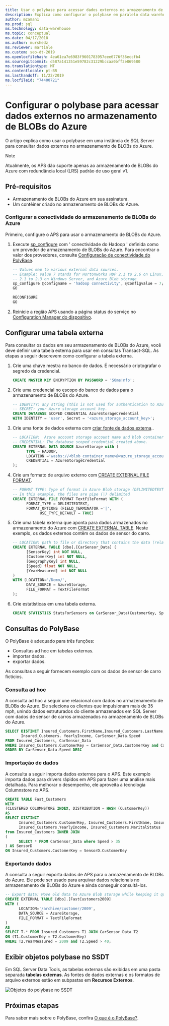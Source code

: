 ```yaml
---
title: Usar o polybase para acessar dados externos no armazenamento de BLOBs do Azure
description: Explica como configurar o polybase em paralelo data warehouse para se conectar ao Hadoop externo.
author: mzaman1
ms.prod: sql
ms.technology: data-warehouse
ms.topic: conceptual
ms.date: 04/17/2018
ms.author: murshedz
ms.reviewer: martinle
ms.custom: seo-dt-2019
ms.openlocfilehash: 4ea61ea7e6983f9601783957eee6776f36eccfb4
ms.sourcegitcommit: d587a141351e59782c31229bccaa0bff2e869580
ms.translationtype: MT
ms.contentlocale: pt-BR
ms.lasthandoff: 11/22/2019
ms.locfileid: "74400721"
---
```

# <a name="configure-polybase-to-access-external-data-in-azure-blob-storage"></a>Configurar o polybase para acessar dados externos no armazenamento de BLOBs do Azure

O artigo explica como usar o polybase em uma instância de SQL Server para consultar dados externos no armazenamento de BLOBs do Azure.

> [!NOTE]
> Atualmente, os APS dão suporte apenas ao armazenamento de BLOBs do Azure com redundância local (LRS) padrão de uso geral v1.

## <a name="prerequisites"></a>Pré-requisitos

 - Armazenamento de BLOBs do Azure em sua assinatura.
 - Um contêiner criado no armazenamento de BLOBs do Azure.

### <a name="configure-azure-blob-storage-connectivity"></a>Configurar a conectividade do armazenamento de BLOBs do Azure

Primeiro, configure o APS para usar o armazenamento de BLOBs do Azure.

1. Execute [sp_configure](../relational-databases/system-stored-procedures/sp-configure-transact-sql.md) com ' conectividade do Hadoop ' definida como um provedor de armazenamento de BLOBs do Azure. Para encontrar o valor dos provedores, consulte [Configuração de conectividade do PolyBase](../database-engine/configure-windows/polybase-connectivity-configuration-transact-sql.md).

   ```sql  
   -- Values map to various external data sources.  
   -- Example: value 7 stands for Hortonworks HDP 2.1 to 2.6 on Linux,
   -- 2.1 to 2.3 on Windows Server, and Azure Blob storage  
   sp_configure @configname = 'hadoop connectivity', @configvalue = 7;
   GO

   RECONFIGURE
   GO
   ```  

2. Reinicie a região APS usando a página status do serviço no [Configuration Manager do dispositivo](launch-the-configuration-manager.md).
  
## <a name="configure-an-external-table"></a>Configurar uma tabela externa

Para consultar os dados em seu armazenamento de BLOBs do Azure, você deve definir uma tabela externa para usar em consultas Transact-SQL. As etapas a seguir descrevem como configurar a tabela externa.

1. Crie uma chave mestra no banco de dados. É necessário criptografar o segredo da credencial.

   ```sql
   CREATE MASTER KEY ENCRYPTION BY PASSWORD = 'S0me!nfo';  
   ```

1. Crie uma credencial no escopo do banco de dados para o armazenamento de BLOBs do Azure.

   ```sql
   -- IDENTITY: any string (this is not used for authentication to Azure storage).  
   -- SECRET: your Azure storage account key.  
   CREATE DATABASE SCOPED CREDENTIAL AzureStorageCredential
   WITH IDENTITY = 'user', Secret = '<azure_storage_account_key>';
   ```

1. Crie uma fonte de dados externa com [criar fonte de dados externa](../t-sql/statements/create-external-data-source-transact-sql.md)..

   ```sql
   -- LOCATION:  Azure account storage account name and blob container name.  
   -- CREDENTIAL: The database scoped credential created above.  
   CREATE EXTERNAL DATA SOURCE AzureStorage with (  
         TYPE = HADOOP,
         LOCATION ='wasbs://<blob_container_name>@<azure_storage_account_name>.blob.core.windows.net',  
         CREDENTIAL = AzureStorageCredential  
   );  
   ```

1. Crie um formato de arquivo externo com [CREATE EXTERNAL FILE FORMAT](../t-sql/statements/create-external-file-format-transact-sql.md).

   ```sql
   -- FORMAT TYPE: Type of format in Azure Blob storage (DELIMITEDTEXT,  RCFILE, ORC, PARQUET).
   -- In this example, the files are pipe (|) delimited
   CREATE EXTERNAL FILE FORMAT TextFileFormat WITH (  
         FORMAT_TYPE = DELIMITEDTEXT,
         FORMAT_OPTIONS (FIELD_TERMINATOR ='|',
               USE_TYPE_DEFAULT = TRUE)  
   ```

1. Crie uma tabela externa que aponta para dados armazenados no armazenamento do Azure com [CREATE EXTERNAL TABLE](../t-sql/statements/create-external-table-transact-sql.md). Neste exemplo, os dados externos contêm os dados de sensor do carro.

   ```sql
   -- LOCATION: path to file or directory that contains the data (relative to HDFS root).  
   CREATE EXTERNAL TABLE [dbo].[CarSensor_Data] (  
         [SensorKey] int NOT NULL,
         [CustomerKey] int NOT NULL,
         [GeographyKey] int NULL,
         [Speed] float NOT NULL,
         [YearMeasured] int NOT NULL  
   )  
   WITH (LOCATION='/Demo/',
         DATA_SOURCE = AzureStorage,  
         FILE_FORMAT = TextFileFormat  
   );  
   ```

1. Crie estatísticas em uma tabela externa.

   ```sql
   CREATE STATISTICS StatsForSensors on CarSensor_Data(CustomerKey, Speed)  
   ```

## <a name="polybase-queries"></a>Consultas do PolyBase

O PolyBase é adequado para três funções:  
  
- Consultas ad hoc em tabelas externas.  
- importar dados.  
- exportar dados.  

As consultas a seguir fornecem exemplo com os dados de sensor de carro fictícios.

### <a name="ad-hoc-queries"></a>Consulta ad hoc  

A consulta ad hoc a seguir une relacional com dados no armazenamento de BLOBs do Azure. Ele seleciona os clientes que impulsionam mais de 35 mph, unindo dados estruturados do cliente armazenados em SQL Server com dados de sensor de carros armazenados no armazenamento de BLOBs do Azure.  

```sql  
SELECT DISTINCT Insured_Customers.FirstName,Insured_Customers.LastName,
       Insured_Customers. YearlyIncome, CarSensor_Data.Speed  
FROM Insured_Customers, CarSensor_Data  
WHERE Insured_Customers.CustomerKey = CarSensor_Data.CustomerKey and CarSensor_Data.Speed > 35
ORDER BY CarSensor_Data.Speed DESC  
```  

### <a name="importing-data"></a>Importação de dados  

A consulta a seguir importa dados externos para o APS. Este exemplo importa dados para drivers rápidos em APS para fazer uma análise mais detalhada. Para melhorar o desempenho, ele aproveita a tecnologia Columnstore no APS.  

```sql
CREATE TABLE Fast_Customers
WITH
(CLUSTERED COLUMNSTORE INDEX, DISTRIBUTION = HASH (CustomerKey))
AS
SELECT DISTINCT
      Insured_Customers.CustomerKey, Insured_Customers.FirstName, Insured_Customers.LastName,   
      Insured_Customers.YearlyIncome, Insured_Customers.MaritalStatus  
from Insured_Customers INNER JOIN   
(  
      SELECT * FROM CarSensor_Data where Speed > 35   
) AS SensorD  
ON Insured_Customers.CustomerKey = SensorD.CustomerKey  
```  

### <a name="exporting-data"></a>Exportando dados  

A consulta a seguir exporta dados de APS para o armazenamento de BLOBs do Azure. Ele pode ser usado para arquivar dados relacionais no armazenamento de BLOBs do Azure e ainda conseguir consultá-los.

```sql
-- Export data: Move old data to Azure Blob storage while keeping it query-able via an external table.  
CREATE EXTERNAL TABLE [dbo].[FastCustomers2009] 
WITH (  
      LOCATION='/archive/customer/2009',  
      DATA_SOURCE = AzureStorage,  
      FILE_FORMAT = TextFileFormat
)  
AS
SELECT T.* FROM Insured_Customers T1 JOIN CarSensor_Data T2  
ON (T1.CustomerKey = T2.CustomerKey)  
WHERE T2.YearMeasured = 2009 and T2.Speed > 40;  
```  

## <a name="view-polybase-objects-in-ssdt"></a>Exibir objetos polybase no SSDT  

Em SQL Server Data Tools, as tabelas externas são exibidas em uma pasta separada **tabelas externas**. As fontes de dados externas e os formatos de arquivo externos estão em subpastas em **Recursos Externos**.  
  
![Objetos do polybase no SSDT](media/polybase/external-tables-datasource.png)  

## <a name="next-steps"></a>Próximas etapas

Para saber mais sobre o PolyBase, confira [O que é o PolyBase?](../relational-databases/polybase/polybase-guide.md). 

